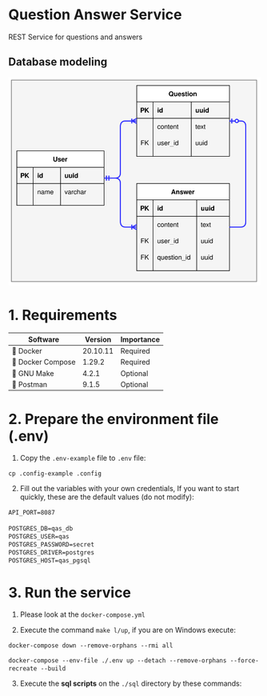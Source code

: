 # Question Answer Service

REST Service for questions and answers

## Database modeling

![model](model.svg)

# 1. Requirements

| Software         | Version | Importance                   |
| ---------------- | ------- | ---------------------------- |
| 🐳 Docker         | 20.10.11 | Required                     |
| 🐙 Docker Compose | 1.29.2  | Required                     |
| 🐃 GNU Make       | 4.2.1   | Optional                     |
| ‍🚀 Postman        | 9.1.5   | Optional                     |


# 2. Prepare the environment file (.env)

1. Copy the `.env-example` file to `.env` file:

```shell
cp .config-example .config
```

2. Fill out the variables with your own credentials, If you want to start quickly, 
these are the default values (do not modify):
```
API_PORT=8087

POSTGRES_DB=qas_db
POSTGRES_USER=qas
POSTGRES_PASSWORD=secret
POSTGRES_DRIVER=postgres
POSTGRES_HOST=qas_pgsql
```

# 3. Run the service
1. Please look at the `docker-compose.yml`

2. Execute the command `make l/up`, if you are on Windows execute:
```shell
docker-compose down --remove-orphans --rmi all
```
```shell
docker-compose --env-file ./.env up --detach --remove-orphans --force-recreate --build
```

3. Execute the **sql scripts** on the `./sql` directory by these commands: